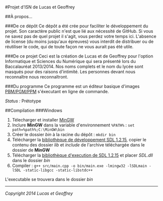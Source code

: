 #Projet d'ISN de Lucas et Geoffrey

##À propos...

###De ce dépôt
Ce dépôt a été crée pour faciliter le développement du projet. Son caractère public n'est que lié aux nécessité de GitHub. Si vous ne savez pas de quel projet il s'agit, vous perdez votre temps ici. L'absence de license (du moins jusqu'aux épreuves) vous interdit de distribuer ou de réutiliser le code, qui de toute façon ne vous aurait pas été utile. 

###De ce projet
Ceci est la création de Lucas et de Geoffrey pour l'option Informatique et Sciences du Numérique qui sera présenté lors du Baccalauréat 2013/2014.
Nos noms complets et le nom du lycée sont masqués pour des raisons d'intimité. Les personnes devant nous reconnaître nous reconnaîtront.

###Du programme
Ce programme est un éditeur basique d'images [PBM/PGM/PPM](http://fr.wikipedia.org/wiki/Portable_pixmap) s'éxecutant en ligne de commande.

*Status :* Prétotype

##Compilation
###Windows
1. Télecharger et installer [MinGW](http://www.mingw.org/)
2. Inclure **MinGW** dans la variable d'environnement ```%PATH%``` : ```set path=%path%;C:\MinGW\bin```
3. Créer le dossier *bin* à la racine du dépôt : ```mkdir bin```
4. Télécharger la [bibliothèque de développement SDL 1.2.15](http://www.libsdl.org/release/SDL-devel-1.2.15-mingw32.tar.gz), copier le contenu des dossier *lib* et *include* de l'archive téléchargée dans le dossier de **MinGW**
5. Télécharger la [bibliothèque d'execution de SDL 1.2.15](http://www.libsdl.org/release/SDL-1.2.15-win32.zip) et placer *SDL.dll* dans le dossier *bin*
6. Compiler : ```g++ src/main.cpp -o bin/main.exe -lmingw32 -lSDLmain -lSDL -static-libgcc -static-libstdc++```

L'executable se trouvera dans le dossier *bin*

----------
*Copyright 2014 Lucas et Geoffrey*
